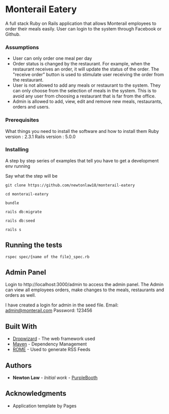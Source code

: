 # Monterail Eatery

A full stack Ruby on Rails application that allows Monterail employees to order their meals easily. User can login to the system through Facebook or Github. 

### Assumptions

* User can only order one meal per day
* Order status is changed by the restaurant. For example, when the restaurant receives an order, it will update the status of the order. The "receive order" button is used to stimulate user receiving the order from the restaurant. 
* User is not allowed to add any meals or restaurant to the system. They can only choose from the selection of meals in the system. This is to avoid any user from choosing a restaurant that is far from the office. 
* Admin is allowed to add, view, edit and remove new meals, restaurants, orders and users. 

### Prerequisites

What things you need to install the software and how to install them
Ruby version : 2.3.1
Rails version : 5.0.0

### Installing

A step by step series of examples that tell you have to get a development env running

Say what the step will be

```
git clone https://github.com/newtonlaw18/monterail-eatery
```

```
cd monterail-eatery
```

```
bundle
```

```
rails db:migrate
```

```
rails db:seed
```

```
rails s
```

## Running the tests

```
rspec spec/{name of the file}_spec.rb
```

## Admin Panel

Login to http://localhost:3000/admin to access the admin panel. The Admin can view all employees orders, make changes to the meals, restaurants and orders as well. 

I have created a login for admin in the seed file.
Email: admin@monterail.com
Password: 123456

## Built With

* [Dropwizard](http://www.dropwizard.io/1.0.2/docs/) - The web framework used
* [Maven](https://maven.apache.org/) - Dependency Management
* [ROME](https://rometools.github.io/rome/) - Used to generate RSS Feeds
 

## Authors

* **Newton Law** - *Initial work* - [PurpleBooth](https://github.com/newtonlaw18)

## Acknowledgments

* Application template by Pages

